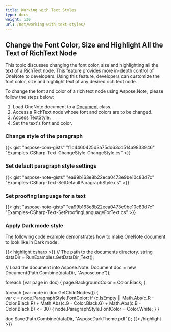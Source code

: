 ```yaml
---
title: Working with Text Styles
type: docs
weight: 130
url: /net/working-with-text-styles/
---
```


## **Change the Font Color, Size and Highlight All the Text of RichText Node**
This topic discusses changing the font color, size and highlighting all the text of a RichText node. This feature provides more in-depth control of OneNote to developers. Using this feature, developers can customize the font color, size and highlight text of any desired rich text node.

To change the font and color of a rich text node using Aspose.Note, please follow the steps below:

1. Load OneNote document to a [Document](https://reference.aspose.com/note/net/aspose.note/document) class.
1. Access a RichText node whose font and colors are to be changed.
1. Access TextStyle.
1. Set the text's font and color.

### **Change style of the paragraph**
{{< gist "aspose-com-gists" "f1c4460425d3a75dd63cd514a9833946" "Examples-CSharp-Text-ChangeStyle-ChangeStyle.cs" >}}

### **Set default paragraph style settings**
{{< gist "aspose-note-gists" "ea99b163e8b22eca0473e9be10c83d7c" "Examples-CSharp-Text-SetDefaultParagraphStyle.cs" >}}

### **Set proofing language for a text**
{{< gist "aspose-note-gists" "ea99b163e8b22eca0473e9be10c83d7c" "Examples-CSharp-Text-SetProofingLanguageForText.cs" >}}

### **Apply Dark mode style**

The following code example demonstrates how to make OneNote document to look like in Dark mode. 
             
{{< highlight csharp >}}
// The path to the documents directory.
string dataDir = RunExamples.GetDataDir_Text();

// Load the document into Aspose.Note.
Document doc = new Document(Path.Combine(dataDir, "Aspose.one"));

foreach (var page in doc)
{
    page.BackgroundColor = Color.Black;
}

foreach (var node in doc.GetChildNodes<RichText>())
{   
    var c = node.ParagraphStyle.FontColor;
    if (c.IsEmpty || Math.Abs(c.R - Color.Black.R) + Math.Abs(c.G - Color.Black.G) + Math.Abs(c.B - Color.Black.B) <= 30)
    {
        node.ParagraphStyle.FontColor = Color.White;
    }
}

doc.Save(Path.Combine(dataDir, "AsposeDarkTheme.pdf"));
{{< /highlight >}}
